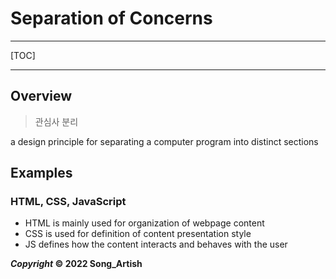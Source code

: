 # Separation of Concerns

---

[TOC]

---



## Overview

> 관심사 분리

a design principle for separating a computer program into distinct sections



## Examples

### HTML, CSS, JavaScript

- HTML is mainly used for organization of webpage content
- CSS is used for definition of content presentation style
- JS defines how the content interacts and behaves with the user



***Copyright* © 2022 Song_Artish**